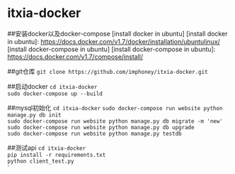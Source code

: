 # itxia-docker
##安装docker以及docker-compose
[install docker in ubuntu]
[install docker in ubuntu]: https://docs.docker.com/v1.7/docker/installation/ubuntulinux/
[install docker-compose in ubuntu]
[install docker-compose in ubuntu]: https://docs.docker.com/v1.7/compose/install/

##git仓库
`git clone https://github.com/imphoney/itxia-docker.git`

##启动docker
`cd itxia-docker`  
`sudo docker-compose up --build` 

##mysql初始化
`cd itxia-docker`
`sudo docker-compose run website python manage.py db init`  
`sudo docker-compose run website python manage.py db migrate -m 'new'`  
`sudo docker-compose run website python manage.py db upgrade`  
`sudo docker-compose run website python manage.py testdb`  

##测试api
`cd itxia-docker`  
`pip install -r requirements.txt`  
`python client_test.py`  
`


